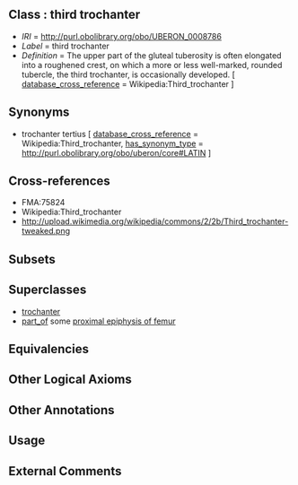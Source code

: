 
## Class : third trochanter

 * *IRI* = http://purl.obolibrary.org/obo/UBERON_0008786
 * *Label* = third trochanter
 * *Definition* = The upper part of the gluteal tuberosity is often elongated into a roughened crest, on which a more or less well-marked, rounded tubercle, the third trochanter, is occasionally developed. [ [database_cross_reference](../../ef/oboInOwl#hasDbXref.md) = Wikipedia:Third_trochanter ]

## Synonyms

 * trochanter tertius [ [database_cross_reference](../../ef/oboInOwl#hasDbXref.md) = Wikipedia:Third_trochanter, [has_synonym_type](../../pe/oboInOwl#hasSynonymType.md) = http://purl.obolibrary.org/obo/uberon/core#LATIN ]

## Cross-references

 * FMA:75824
 * Wikipedia:Third_trochanter
 * http://upload.wikimedia.org/wikipedia/commons/2/2b/Third_trochanter-tweaked.png

## Subsets


## Superclasses

 * [trochanter](../../UBERON/80/UBERON_0000980.md)
 * [part_of](../../BFO/50/BFO_0000050.md) some [proximal epiphysis of femur](../../UBERON/12/UBERON_0004412.md)

## Equivalencies


## Other Logical Axioms


## Other Annotations


## Usage


## External Comments

